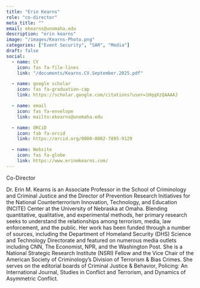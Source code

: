```yaml
---
title: "Erin Kearns"
role: "co-director"
meta_title: ""
email: ekearns@unomaha.edu
description: "erin kearns"
image: "/images/Kearns-Photo.png"
categories: ["Event Security", "SAR", "Media"]
draft: false
social:
  - name: CV
    icon: fas fa-file-lines
    link: "/documents/Kearns.CV.September.2025.pdf"

  - name: google scholar
    icon: fas fa-graduation-cap
    link: https://scholar.google.com/citations?user=1HqqXzQAAAAJ

  - name: email
    icon: fas fa-envelope
    link: mailto:ekearns@unomaha.edu

  - name: ORCiD
    icon: fab fa-orcid
    link: https://orcid.org/0000-0002-7895-9129

  - name: Website
    icon: fas fa-globe
    link: https://www.erinmkearns.com/
---
```

Co-Director
<!--more-->
Dr. Erin M. Kearns is an Associate Professor in the School of Criminology and Criminal Justice and the Director of Prevention Research Initiatives for the National Counterterrorism Innovation, Technology, and Education (NCITE) Center at the University of Nebraska at Omaha. Blending quantitative, qualitative, and experimental methods, her primary research seeks to understand the relationships among terrorism, media, law enforcement, and the public. Her work has been funded through a number of sources, including the Department of Homeland Security (DHS) Science and Technology Directorate and featured on numerous media outlets including CNN, The Economist, NPR, and the Washington Post. She is a National Strategic Research Institute (NSRI) Fellow and the Vice Chair of the American Society of Criminology’s Division of Terrorism & Bias Crimes. She serves on the editorial boards of Criminal Justice & Behavior, Policing: An International Journal, Studies in Conflict and Terrorism, and Dynamics of Asymmetric Conflict.